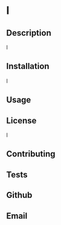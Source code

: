 # l
  ## Description
  l
  ## Installation
  l
  ## Usage
  
  ## License
  l
  ## Contributing
  
  ## Tests
  
  ## Github
  
  ## Email
  
  